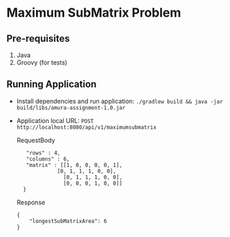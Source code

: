 Maximum SubMatrix Problem
===========

Pre-requisites
---------------------
1. Java
2. Groovy (for tests)

Running Application
---------------------

* Install dependencies and run application: 
``./gradlew build && java -jar build/libs/amura-assignment-1.0.jar``

* Application local URL:
``POST http://localhost:8080/api/v1/maximumsubmatrix``
  
  RequestBody
  ```{
     "rows" : 4,
     "columns" : 6,
     "matrix" : [[1, 0, 0, 0, 0, 1],
    	       [0, 1, 1, 1, 0, 0],
                 [0, 1, 1, 1, 0, 0], 
                 [0, 0, 0, 1, 0, 0]]
    }
  ```
    
  Response
  ```
  {
      "longestSubMatrixArea": 6
  }
  ```  